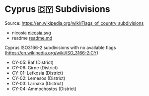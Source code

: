 # Cyprus 🇨🇾 Subdivisions

Source: https://en.wikipedia.org/wiki/Flags_of_country_subdivisions

* nicosia [nicosia.svg](https://github.com/amckenna41/iso3166-flag-icons/blob/main/iso3166-2-icons/CY/nicosia.svg)
* readme [readme.md](https://github.com/amckenna41/iso3166-flag-icons/blob/main/iso3166-2-icons/CY/readme.md)

Cyprus ISO3166-2 subdivisions with no available flags (https://en.wikipedia.org/wiki/ISO_3166-2:CY)

* CY-05: Baf (District)
* CY-06: Girne (District)
* CY-01: Lefkosia (District)
* CY-02: Lemesos (District)
* CY-03: Larnaka (District)
* CY-04: Ammochostos (District)